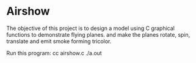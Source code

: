 # Airshow

The objective of this project is to design a model using C graphical functions to demonstrate flying planes.
and make the planes rotate, spin, translate and emit smoke forming tricolor.


Run this program:
cc airshow.c
./a.out
